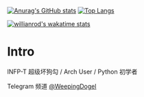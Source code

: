 [![Anurag's GitHub stats](https://github-readme-stats.vercel.app/api?username=weepingdogel&show_icons=true)](https://github.com/anuraghazra/github-readme-stats)
[![Top Langs](https://github-readme-stats.vercel.app/api/top-langs/?username=weepingdogel&layout=compact)](https://github.com/anuraghazra/github-readme-stats)

[![willianrod's wakatime stats](https://github-readme-stats.vercel.app/api/wakatime?username=weepingdogel&layout=compact)](https://github.com/anuraghazra/github-readme-stats)

# Intro

INFP-T 超级坏狗勾 / Arch User / Python 初学者 

Telegram 频道 [@WeepingDogel](https://t.me/WeepingDogel)
